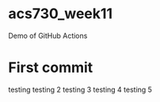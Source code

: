# acs730_week11
Demo of GitHub Actions
# First commit
testing
testing 2
testing 3
testing 4
testing 5
